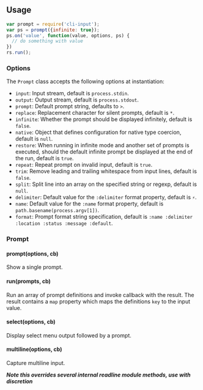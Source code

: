 ## Usage

```javascript
var prompt = require('cli-input');
var ps = prompt({infinite: true});
ps.on('value', function(value, options, ps) {
  // do something with value
})
rs.run();
```

### Options

The `Prompt` class accepts the following options at instantiation:

* `input`: Input stream, default is `process.stdin`.
* `output`: Output stream, default is `process.stdout`.
* `prompt`: Default prompt string, defaults to `>`.
* `replace`: Replacement character for silent prompts, default is `*`.
* `infinite`: Whether the prompt should be displayed infinitely, default is `false`.
* `native`: Object that defines configuration for native type coercion, default is `null`.
* `restore`: When running in infinite mode and another set of prompts is executed, should the default infinite prompt be displayed at the end of the run, default is `true`.
* `repeat`: Repeat prompt on invalid input, default is `true`.
* `trim`: Remove leading and trailing whitespace from input lines, default is `false`.
* `split`: Split line into an array on the specified string or regexp, default is `null`.
* `delimiter`: Default value for the `:delimiter` format property, default is `⚡`.
* `name`: Default value for the `:name` format property, default is `path.basename(process.argv[1])`.
* `format`: Prompt format string specification, default is `:name :delimiter :location :status :message :default`.

### Prompt

#### prompt(options, cb)

Show a single prompt.

#### run(prompts, cb)

Run an array of prompt definitions and invoke callback with the result. The result contains a `map` property which maps the definitions `key` to the input value.

#### select(options, cb)

Display select menu output followed by a prompt.

#### multiline(options, cb)

Capture multiline input.

***Note this overrides several internal readline module methods, use with discretion***
